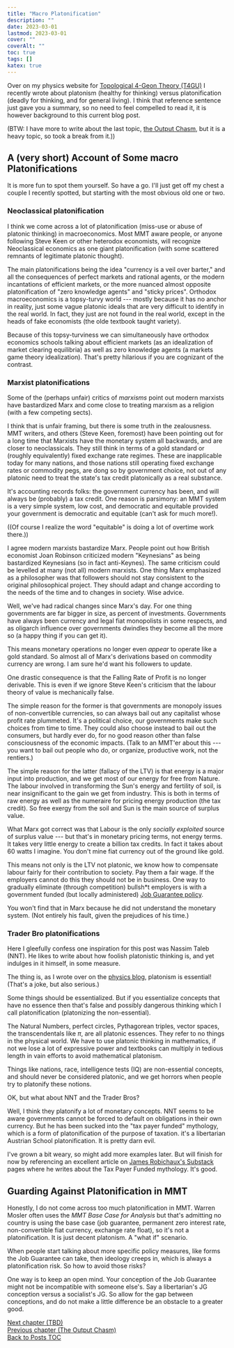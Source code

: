 ```yaml
---
title: "Macro Platonification"
description: ""
date: 2023-03-01
lastmod: 2023-03-01
cover: ""
coverAlt: ""
toc: true
tags: []
katex: true
---
```


Over on my physics website for 
[Topological 4-Geon Theory (T4GU)](https://t4gu.gitlab.io/t4gu/blog/18_plates_and_socks/) I recently wrote about 
platonism (healthy for thinking) versus platonification (deadly for thinking, and for 
general living). I think that reference sentence just gave you a summary, so no need 
to feel compelled to read it, it is however background to this current blog post.

(BTW: I have more to write about the last topic, [the Output Chasm](../20_outputchasm), but it is a heavy topic, so took a break from it.))

## A (very short) Account of Some macro Platonifications

It is more fun to spot them yourself. So have a go.  I'll just get off my chest a 
couple I recently spotted, but starting with the most obvious old one or two.

### Neoclassical platonification

I think we come across a lot of platonification (miss-use or abuse of platonic 
thinking) in macroeconomics. Most MMT aware people, or anyone following Steve Keen 
or other heterodox economists, will recognize Neoclassical economics as one giant 
platonification (with some scattered remnants of legitimate platonic thought).

The main platonifications being the idea "currency is a veil over barter," and all 
the consequences of perfect markets and rational agents, or the modern incantations 
of efficient markets, or the more nuanced almost opposite platonification of 
"zero knowledge agents" and "sticky prices". Orthodox macroeconomics is a topsy-turvy 
world --- mostly because it has no anchor in reality, just some vague platonic ideals 
that are very difficult to identify in the real world. In fact, they just are not 
found in the real world, except in the heads of fake economists (the olde textbook taught 
variety).

Because of this topsy-turviness we can simultaneously have orthodox economics schools 
talking about efficient markets (as an idealization of market clearing equilibria) 
as well as zero knowledge agents (a markets game theory idealization). That's pretty 
hilarious if you are cognizant of the contrast.


### Marxist platonifications

Some of the (perhaps unfair) critics of *marxisms* point out modern marxists have 
bastardized Marx and come close to treating marxism as a religion (with a few 
competing sects). 

I think that is unfair framing, but there is some truth in the zealousness. MMT 
writers, and others (Steve Keen, foremost) have been pointing out for a long time 
that Marxists have the monetary system all backwards, and are closer to 
neoclassicals.
They still think in terms of a gold standard or (roughly equivalently) fixed exchange 
rate regimes.  These are inapplicable today for many nations, and those nations still 
operating fixed exchange rates or commodity pegs, are dong so by government choice, 
not out of any platonic need to treat the state's tax credit platonically as a real 
substance.

It's accounting records folks: the government currency has been, and will always be 
(probably) a tax credit.  One reason is parsimony: an MMT system is a very simple 
system, low cost, and democratic and equitable provided your government is democratic 
and equitable (can't ask for much more!).  

((Of course I realize the word "equitable" is doing a lot of overtime work there.))

I agree modern marxists bastardize Marx. People point out how British economist Joan 
Robinson criticized modern "Keynesians" as being bastardized Keynesians (so in fact 
anti-Keynes).  The same criticism could be levelled at many (not all) modern 
marxists.  One thing Marx emphasized as a philosopher was that followers should not 
stay consistent to the original philosophical project. They should adapt and change 
according to the needs of the time and to changes in society. Wise advice.

Well, we've had radical changes since Marx's day. For one thing governments are far 
bigger in size, as percent of investments. Governments have always been currency and 
legal fiat monopolists in some respects, and as oligarch influence over governments 
dwindles they become all the more so (a happy thing if you can get it).

This means monetary operations no longer even *appear* to operate like a gold standard. 
So  almost all of Marx's derivations based on commodity currency are wrong. I am sure 
he'd want his followers to update.

One drastic consequence is that the Falling Rate of Profit is no longer derivable. 
This is even if we ignore Steve Keen's criticism that the labour theory of value is 
mechanically false.

The simple reason for the former is that governments are monopoly issues of 
non-convertible currencies, so can always bail out any capitalist whose profit rate 
plummeted. It's a political choice, our governments make such choices from time to 
time.
They could also choose instead to bail out the consumers, but hardly ever do, for no 
good reason other than false consciousness of the economic impacts. (Talk to an 
MMT'er about this --- you want to bail out people who do, or organize, productive 
work, not the rentiers.)

The simple reason for the latter (fallacy of the LTV) is that energy is a major input 
into production, and we get most of our energy for free from Nature. The labour 
involved in transforming the Sun's energy and fertility of soil, is near 
insignificant to the gain we get from industry. This is both in terms of raw energy 
as well as the numeraire for pricing energy production (the tax credit). So free 
exergy from the soil and Sun is the main source of surplus value.

What Marx got correct was that Labour is the only *socially exploited* source of 
surplus value --- but that's in monetary pricing terms, not energy terms. It takes 
very little energy to create a billion tax credits. In fact it takes about 60 watts I 
imagine. You don't mine fiat currency out of the ground like gold.

This means not only is the LTV not platonic, we know how to compensate labour fairly 
for their contribution to society. Pay them a fair wage. If the employers cannot do 
this they should not be in business. One way to gradually eliminate (through 
competition) bullsh*t employers is with a government funded (but locally 
administered) 
[Job Guarantee policy](https://pavlina-tcherneva.net/job-guarantee-faq/).

You won't find that in Marx because he did not understand the monetary system. 
(Not entirely his fault, given the prejudices of his time.)


### Trader Bro platonifications

Here I gleefully confess one inspiration for this post was Nassim Taleb (NNT). He 
likes to write about how foolish platonistic thinking is, and yet indulges in it 
himself, in some measure.

The thing is, as I wrote over on the 
[physics blog](https://t4gu.gitlab.io/t4gu/blog/18_plates_and_socks/),
platonism is essential!
(That's a joke, but also serious.)

Some things should be essentialized. But if you essentialize concepts that have 
no essence then that's false and possibly dangerous thinking which I call 
platonification (platonizing the non-essential).

The Natural Numbers, perfect circles, Pythagorean triples, vector spaces, the 
transcendentals like $\pi$, are all platonic essences. They refer to no things in the 
physical world.  We have to use platonic thinking in mathematics, if not we lose a 
lot of expressive power and textbooks can multiply in tedious length in vain efforts to 
avoid mathematical platonism. 

Things like nations, race, intelligence tests (IQ) are non-essential concepts, and should never be considered platonic, and we get horrors when people try to platonify these notions.

OK, but what about NNT and the Trader Bros?

Well, I think they platonify a lot of monetary concepts. NNT seems to be aware 
governments cannot be forced to default on obligations in their own currency. But he 
has been sucked into the "tax payer funded" mythology, which is a form of 
platonification of the purpose of taxation.  it's a libertarian Austrian School 
platonification. It is pretty darn evil.

I've grown a bit weary, so might add more examples later. But will finish for now by referencing an excellent article on [James Robichaux\'s Substack](https://jamesarobichaux.substack.com/p/the-tax-to-spend-myth-fuels-hatred) 
pages where he writes about the Tax Payer Funded mythology. It's good.


## Guarding Against Platonification in MMT

Honestly, I do not come across too much platonification in MMT.  Warren Mosler often 
uses the *MMT Base Case for Analysis* but that's admitting no country is using the base 
case (job guarantee, permanent zero interest rate, non-convertible fiat currency, 
exchange rate float), so it's not a platonification. It is just decent platonism. 
A "what if" scenario.

When people start talking about more specific policy measures, like forms the Job 
Guarantee can take, then ideology creeps in, which is always a platonification risk. So 
how to avoid those risks?

One way is to keep an open mind. Your conception of the Job Guarantee might not be 
incompatible with someone else's. Say a libertarian's JG conception versus a 
socialist's JG.  So allow for the gap between conceptions, and do not make a little 
difference be an obstacle to a greater good.


 
[Next chapter (TBD)](./)    
[Previous chapter (The Output Chasm)](../20_outputchasm)  
[Back to Posts TOC](../)
